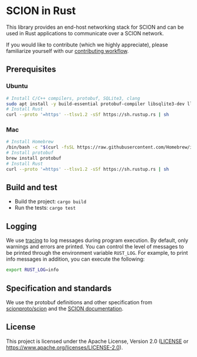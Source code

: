 # SCION in Rust

This library provides an end-host networking stack for SCION and can be used in Rust applications to communicate over a
SCION network.

If you would like to contribute (which we highly appreciate), please familiarize yourself with our [contributing
workflow](./CONTRIBUTING.md).

## Prerequisites

### Ubuntu

```sh
# Install C/C++ compilers, protobuf, SQLite3, clang
sudo apt install -y build-essential protobuf-compiler libsqlite3-dev llvm-dev libclang-dev clang
# Install Rust
curl --proto '=https' --tlsv1.2 -sSf https://sh.rustup.rs | sh
```

### Mac

```sh
# Install Homebrew
/bin/bash -c "$(curl -fsSL https://raw.githubusercontent.com/Homebrew/install/HEAD/install.sh)"
# Install protobuf
brew install protobuf
# Install Rust
curl --proto '=https' --tlsv1.2 -sSf https://sh.rustup.rs | sh
```

## Build and test

- Build the project: `cargo build`
- Run the tests: `cargo test`

## Logging

We use [tracing](https://github.com/tokio-rs/tracing) to log messages during program execution. By default, only
warnings and errors are printed. You can control the level of messages to be printed through the environment variable
`RUST_LOG`. For example, to print info messages in addition, you can execute the following:

```sh
export RUST_LOG=info
```

## Specification and standards

We use the protobuf definitions and other specification from [scionproto/scion](https://github.com/scionproto/scion) and
the [SCION documentation](https://docs.scion.org).

## License

This project is licensed under the Apache License, Version 2.0 ([LICENSE](LICENSE) or
<https://www.apache.org/licenses/LICENSE-2.0>).

